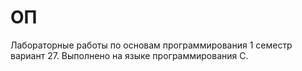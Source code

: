 # ОП
Лабораторные работы по основам программирования 1 семестр вариант 27. Выполнено на языке программирования C.
